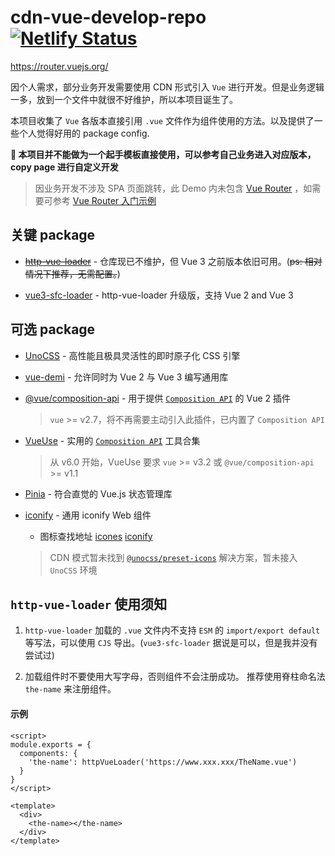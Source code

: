 # cdn-vue-develop-repo [![Netlify Status](https://api.netlify.com/api/v1/badges/ee9cb145-2b8c-4644-a36d-c33887c4922c/deploy-status)](https://app.netlify.com/sites/stalwart-mooncake-2040cd/deploys)

https://router.vuejs.org/

因个人需求，部分业务开发需要使用 CDN 形式引入 `Vue` 进行开发。但是业务逻辑一多，放到一个文件中就很不好维护，所以本项目诞生了。

本项目收集了 `Vue` 各版本直接引用 `.vue` 文件作为组件使用的方法。以及提供了一些个人觉得好用的 package config.

**🔴 本项目并不能做为一个起手模板直接使用，可以参考自己业务进入对应版本，copy page 进行自定义开发**

> 因业务开发不涉及 SPA 页面跳转，此 Demo 内未包含 [Vue Router](https://router.vuejs.org/) ，如需要可参考 [Vue Router 入门示例](https://router.vuejs.org/zh/guide/)

## 关键 package

- [~~http-vue-loader~~](https://github.com/FranckFreiburger/http-vue-loader) - 仓库现已不维护，但 Vue 3 之前版本依旧可用。(~~ps: 相对情况下推荐，无需配置。~~)

- [vue3-sfc-loader](https://github.com/FranckFreiburger/vue3-sfc-loader) - http-vue-loader 升级版，支持 Vue 2 and Vue 3

## 可选 package

- [UnoCSS](https://github.com/unocss/unocss) - 高性能且极具灵活性的即时原子化 CSS 引擎

- [vue-demi](https://github.com/vueuse/vue-demi) - 允许同时为 Vue 2 与 Vue 3 编写通用库

- [@vue/composition-api](https://github.com/vuejs/composition-api) - 用于提供 [`Composition API`](https://cn.vuejs.org/guide/extras/composition-api-faq.html) 的 Vue 2 插件

  > `vue` >= v2.7，将不再需要主动引入此插件，已内置了 `Composition API`

- [VueUse](https://vueuse.org/) - 实用的 [`Composition API`](https://cn.vuejs.org/guide/extras/composition-api-faq.html) 工具合集

  > 从 v6.0 开始，VueUse 要求 `vue` >= v3.2 或 `@vue/composition-api` >= v1.1

- [Pinia](https://pinia.vuejs.org/zh/) - 符合直觉的 Vue.js 状态管理库

- [iconify](https://github.com/iconify/iconify) - 通用 iconify Web 组件

  - 图标查找地址 [icones](https://icones.js.org/) [iconify](https://icon-sets.iconify.design/)

  > CDN 模式暂未找到 [`@unocss/preset-icons`](https://github.com/unocss/unocss/tree/main/packages/preset-icons/) 解决方案，暂未接入 `UnoCSS` 环境

## `http-vue-loader` 使用须知

1. `http-vue-loader` 加载的 `.vue` 文件内不支持 `ESM` 的 `import/export default` 等写法，可以使用 `CJS` 导出。(`vue3-sfc-loader` 据说是可以，但是我并没有尝试过)

2. 加载组件时不要使用大写字母，否则组件不会注册成功。 推荐使用脊柱命名法 `the-name` 来注册组件。

#### 示例

```vue
<script>
module.exports = {
  components: {
    'the-name': httpVueLoader('https://www.xxx.xxx/TheName.vue')
  }
}
</script>

<template>
  <div>
    <the-name></the-name>
  </div>
</template>
```
